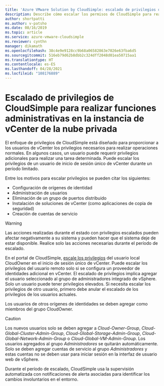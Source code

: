 ```yaml
---
title: 'Azure VMware Solution by CloudSimple: escalado de privilegios de CloudSimple'
description: Describe cómo escalar los permisos de CloudSimple para realizar funciones administrativas en la instancia de vCenter de la nube privada.
author: shortpatti
ms.author: v-patsho
ms.date: 08/16/2019
ms.topic: article
ms.service: azure-vmware-cloudsimple
ms.reviewer: cynthn
manager: dikamath
ms.openlocfilehash: 38c4e9e9128cc9b68a06582863e7026e63fba6d5
ms.sourcegitcommit: 516eb79d62b8dbb2c324dff2048d01ea50715aa1
ms.translationtype: HT
ms.contentlocale: es-ES
ms.lasthandoff: 04/28/2021
ms.locfileid: "108176889"
---
```

# <a name="escalate-cloudsimple-privileges-to-perform-administrative-functions-in-private-cloud-vcenter"></a>Escalado de privilegios de CloudSimple para realizar funciones administrativas en la instancia de vCenter de la nube privada

El enfoque de privilegios de CloudSimple está diseñado para proporcionar a los usuarios de vCenter los privilegios necesarios para realizar operaciones normales. En algunos casos, un usuario puede requerir privilegios adicionales para realizar una tarea determinada.  Puede escalar los privilegios de un usuario de inicio de sesión único de vCenter durante un período limitado.

Entre los motivos para escalar privilegios se pueden citar los siguientes:

* Configuración de orígenes de identidad
* Administración de usuarios
* Eliminación de un grupo de puertos distribuido
* Instalación de soluciones de vCenter (como aplicaciones de copia de seguridad)
* Creación de cuentas de servicio

> [!WARNING]
> Las acciones realizadas durante el estado con privilegios escalados pueden afectar negativamente a su sistema y pueden hacer que el sistema deje de estar disponible. Realice solo las acciones necesarias durante el período de escalado.

En el portal de CloudSimple, [escale los privilegios](escalate-private-cloud-privileges.md) del usuario local CloudOwner en el inicio de sesión único de vCenter.  Puede escalar los privilegios del usuario remoto solo si se configura un proveedor de identidades adicional en vCenter.  El escalado de privilegios implica agregar el usuario seleccionado al grupo de administradores integrado de vSphere.  Solo un usuario puede tener privilegios elevados.  Si necesita escalar los privilegios de otro usuario, primero debe anular el escalado de los privilegios de los usuarios actuales.

Los usuarios de otros orígenes de identidades se deben agregar como miembros del grupo CloudOwner.

> [!CAUTION]
> Los nuevos usuarios solo se deben agregar a *Cloud-Owner-Group*, *Cloud-Global-Cluster-Admin-Group*, *Cloud-Global-Storage-Admin-Group*, *Cloud-Global-Network-Admin-Group* o *Cloud-Global-VM-Admin-Group*.  Los usuarios agregados al grupo *Administradores* se quitarán automáticamente.  Solo se deben agregar cuentas de servicio al grupo *Administradores* y estas cuentas no se deben usar para iniciar sesión en la interfaz de usuario web de vSphere.

Durante el período de escalado, CloudSimple usa la supervisión automatizada con notificaciones de alerta asociadas para identificar los cambios involuntarios en el entorno.
